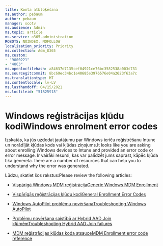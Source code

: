```yaml
---
title: Konta atbloķēšana
ms.author: pebaum
author: pebaum
manager: scotv
ms.audience: Admin
ms.topic: article
ms.service: o365-administration
ROBOTS: NOINDEX, NOFOLLOW
localization_priority: Priority
ms.collection: Adm_O365
ms.custom:
- "9000221"
- "4863"
ms.openlocfilehash: a84637d7135cef04921ce76bc3582538a003d731
ms.sourcegitcommit: 8bc60ec34bc1e40685e3976576e04a2623f63a7c
ms.translationtype: MT
ms.contentlocale: lv-LV
ms.lasthandoff: 04/15/2021
ms.locfileid: "51825918"
---
```

# <a name="windows-enrolment-error-codes"></a><span data-ttu-id="06b77-102">Windows reģistrācijas kļūdu kodi</span><span class="sxs-lookup"><span data-stu-id="06b77-102">Windows enrolment error codes</span></span>

<span data-ttu-id="06b77-103">Izskatās, ka jūs uzdodat jautājumu par Windows ierīču reģistrēšanu Intune un norādījāt kļūdas kods vai kļūdas ziņojums.</span><span class="sxs-lookup"><span data-stu-id="06b77-103">It looks like you are asking about enrolling Windows devices to Intune and provided an error code or error message.</span></span> <span data-ttu-id="06b77-104">Ir vairāki resursi, kas var palīdzēt jums saprast, kāpēc kļūda tika ģenerēta.</span><span class="sxs-lookup"><span data-stu-id="06b77-104">There are a number of resources that can help you to understand why the error was generated.</span></span>
 
<span data-ttu-id="06b77-105">Lūdzu, skatiet šos rakstus:</span><span class="sxs-lookup"><span data-stu-id="06b77-105">Please review the following articles:</span></span>

- [<span data-ttu-id="06b77-106">Vispārīgā Windows MDM reģistrācija</span><span class="sxs-lookup"><span data-stu-id="06b77-106">Generic Windows MDM Enrollment</span></span>](https://docs.microsoft.com/mem/intune/enrollment/troubleshoot-windows-enrollment-errors)

- [<span data-ttu-id="06b77-107">Vispārīgās reģistrācijas kļūdu kodi</span><span class="sxs-lookup"><span data-stu-id="06b77-107">General Enrollment Error Codes</span></span>](https://docs.microsoft.com/mem/intune/enrollment/troubleshoot-device-enrollment-in-intune#general-enrollment-error-codes)

- [<span data-ttu-id="06b77-108">Windows AutoPilot problēmu novēršana</span><span class="sxs-lookup"><span data-stu-id="06b77-108">Troubleshooting Windows AutoPilot</span></span>](https://docs.microsoft.com/windows/deployment/windows-autopilot/troubleshooting)

- [<span data-ttu-id="06b77-109">Problēmu novēršana saistībā ar Hybrid AAD Join kļūmēm</span><span class="sxs-lookup"><span data-stu-id="06b77-109">Troubleshooting Hybrid AAD Join failures</span></span>](https://docs.microsoft.com/azure/active-directory/devices/troubleshoot-hybrid-join-windows-current)

- [<span data-ttu-id="06b77-110">MDM reģistrācijas kļūdas koda atsauce</span><span class="sxs-lookup"><span data-stu-id="06b77-110">MDM Enrollment error code reference</span></span>](https://docs.microsoft.com/windows/win32/mdmreg/mdm-registration-constants)
